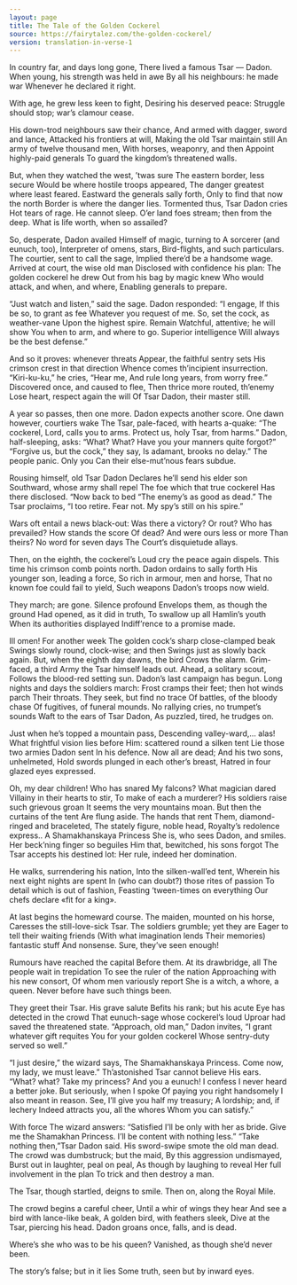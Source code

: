 ```yaml
---
layout: page
title: The Tale of the Golden Cockerel
source: https://fairytalez.com/the-golden-cockerel/
version: translation-in-verse-1
---
```


In country far, and days long gone,
There lived a famous Tsar — Dadon.
When young, his strength was held in awe
By all his neighbours: he made war
Whenever he declared it right.

With age, he grew less keen to fight,
Desiring his deserved peace: Struggle should stop; war’s clamour cease.

His down-trod neighbours saw their chance,
And armed with dagger, sword and lance,
Attacked his frontiers at will,
Making the old Tsar maintain still
An army of twelve thousand men,
With horses, weaponry, and then
Appoint highly-paid generals
To guard the kingdom’s threatened walls.

But, when they watched the west, ’twas sure
The eastern border, less secure
Would be where hostile troops appeared,
The danger greatest where least feared.
Eastward the generals sally forth,
Only to find that now the north
Border is where the danger lies.
Tormented thus, Tsar Dadon cries
Hot tears of rage. He cannot sleep.
O’er land foes stream; then from the deep.
What is life worth, when so assailed?

So, desperate, Dadon availed
Himself of magic, turning to
A sorcerer (and eunuch, too),
Interpreter of omens, stars,
Bird-flights, and such particulars.
The courtier, sent to call the sage,
Implied there’d be a handsome wage.
Arrived at court, the wise old man
Disclosed with confidence his plan:
The golden cockerel he drew
Out from his bag by magic knew
Who would attack, and when, and where,
Enabling generals to prepare.

“Just watch and listen,” said the sage.
Dadon responded: “I engage,
If this be so, to grant as fee
Whatever you request of me.
So, set the cock, as weather-vane
Upon the highest spire. Remain
Watchful, attentive; he will show
You when to arm, and where to go.
Superior intelligence
Will always be the best defense.”

And so it proves: whenever threats
Appear, the faithful sentry sets
His crimson crest in that direction
Whence comes th’incipient insurrection.
“Kiri-ku-ku,” he cries, “Hear me,
And rule long years, from worry free.”
Discovered once, and caused to flee,
Then thrice more routed, th’enemy
Lose heart, respect again the will
Of Tsar Dadon, their master still.

A year so passes, then one more.
Dadon expects another score.
One dawn however, courtiers wake
The Tsar, pale-faced, with hearts a-quake:
“The cockerel, Lord, calls you to arms.
Protect us, holy Tsar, from harms.”
Dadon, half-sleeping, asks: “What? What?
Have you your manners quite forgot?”
“Forgive us, but the cock,” they say,
Is adamant, brooks no delay.”
The people panic. Only you
Can their else-mut’nous fears subdue.

Rousing himself, old Tsar Dadon
Declares he’ll send his elder son
Southward, whose army shall repel
The foe which that true cockerel
Has there disclosed. “Now back to bed
“The enemy’s as good as dead.”
The Tsar proclaims, “I too retire.
Fear not. My spy’s still on his spire.”

Wars oft entail a news black-out:
Was there a victory? Or rout?
Who has prevailed? How stands the score
Of dead? And were ours less or more
Than theirs? No word for seven days
The Court’s disquietude allays.

Then, on the eighth, the cockerel’s
Loud cry the peace again dispels.
This time his crimson comb points north.
Dadon ordains to sally forth
His younger son, leading a force,
So rich in armour, men and horse,
That no known foe could fail to yield,
Such weapons Dadon’s troops now wield.

They march; are gone. Silence profound
Envelops them, as though the ground
Had opened, as it did in truth,
To swallow up all Hamlin’s youth
When its authorities displayed
Indiff’rence to a promise made.

Ill omen! For another week
The golden cock’s sharp close-clamped beak
Swings slowly round, clock-wise; and then
Swings just as slowly back again.
But, when the eighth day dawns, the bird
Crows the alarm. Grim-faced, a third
Army the Tsar himself leads out.
Ahead, a solitary scout,
Follows the blood-red setting sun.
Dadon’s last campaign has begun.
Long nights and days the soldiers march:
Frost cramps their feet; then hot winds parch
Their throats. They seek, but find no trace
Of battles, of the bloody chase
Of fugitives, of funeral mounds.
No rallying cries, no trumpet’s sounds
Waft to the ears of Tsar Dadon,
As puzzled, tired, he trudges on.

Just when he’s topped a mountain pass,
Descending valley-ward,… alas!
What frightful vision lies before
Him: scattered round a silken tent
Lie those two armies Dadon sent
In his defence. Now all are dead;
And his two sons, unhelmeted,
Hold swords plunged in each other’s breast,
Hatred in four glazed eyes expressed.

Oh, my dear children! Who has snared
My falcons? What magician dared
Villainy in their hearts to stir,
To make of each a murderer?
His soldiers raise such grievous groan
It seems the very mountains moan. But then the curtains of the tent
Are flung aside. The hands that rent
Them, diamond-ringed and braceleted,
The stately figure, noble head,
Royalty’s redolence express..
A Shamakhanskaya Princess
She is, who sees Dadon, and smiles.
Her beck’ning finger so beguiles
Him that, bewitched, his sons forgot
The Tsar accepts his destined lot:
Her rule, indeed her domination.

He walks, surrendering his nation,
Into the silken-wall’ed tent,
Wherein his next eight nights are spent
In (who can doubt?) those rites of passion
To detail which is out of fashion,
Feasting ‘tween-times on everything
Our chefs declare «fit for a king».

At last begins the homeward course.
The maiden, mounted on his horse,
Caresses the still-love-sick Tsar.
The soldiers grumble; yet they are
Eager to tell their waiting friends
(With what imagination lends
Their memories) fantastic stuff
And nonsense. Sure, they’ve seen enough!

Rumours have reached the capital
Before them. At its drawbridge, all
The people wait in trepidation
To see the ruler of the nation
Approaching with his new consort,
Of whom men variously report
She is a witch, a whore, a queen.
Never before have such things been.

They greet their Tsar. His grave salute
Befits his rank; but his acute
Eye has detected in the crowd
That eunuch-sage whose cockerel’s loud
Uproar had saved the threatened state.
“Approach, old man,” Dadon invites,
“I grant whatever gift requites
You for your golden cockerel
Whose sentry-duty served so well.”

“I just desire,” the wizard says,
The Shamakhanskaya Princess.
Come now, my lady, we must leave.”
Th’astonished Tsar cannot believe
His ears. “What? what? Take my princess?
And you a eunuch! I confess
I never heard a better joke.
But seriously, when I spoke
Of paying you right handsomely
I also meant in reason. See,
I’ll give you half my treasury;
A lordship; and, if lechery
Indeed attracts you, all the whores
Whom you can satisfy.”

With force
The wizard answers: “Satisfied
I’ll be only with her as bride.
Give me the Shamakhan Princess.
I’ll be content with nothing less.”
“Take nothing then,”Tsar Dadon said.
His sword-swipe smote the old man dead.
The crowd was dumbstruck; but the maid,
By this aggression undismayed,
Burst out in laughter, peal on peal,
As though by laughing to reveal
Her full involvement in the plan
To trick and then destroy a man.

The Tsar, though startled, deigns to smile.
Then on, along the Royal Mile.

The crowd begins a careful cheer,
Until a whir of wings they hear
And see a bird with lance-like beak,
A golden bird, with feathers sleek,
Dive at the Tsar, piercing his head.
Dadon groans once, falls, and is dead.

Where’s she who was to be his queen?
Vanished, as though she’d never been.

The story’s false; but in it lies
Some truth, seen but by inward eyes.